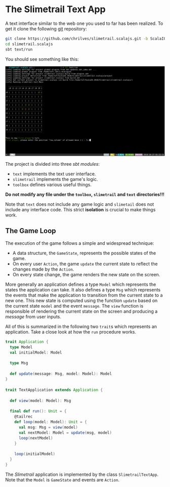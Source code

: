 # The Slimetrail Text App

A text interface similar to the web one you used to far has been realized. To get it clone the following [git](https://git-scm.com/) repository:

```sh
git clone https://github.com/chrilves/slimetrail.scalajs.git -b ScalaIO.2018
cd slimetrail.scalajs
sbt text/run
```

You should see something like this:

![Text User Interface](./images/tui.png "Text User Interface")

The project is divided into three *sbt modules*:

- `text` implements the text user interface.
- `slimetrail` implements the game's logic.
- `toolbox` defines various useful things.

**Do not modify any file under the `toolbox`, `slimetrail` and `text` directories!!!**

Note that `text` does not include any game logic and `slimetail` does not include any interface code. This strict **isolation** is crucial to make things work.

## The Game Loop

The execution of the game follows a simple and widespread technique:

- A data structure, the `GameState`, represents the possible states of the game.
- On every user `Action`, the game `update` the current state to reflect the changes made by the `Action`.
- On every state change, the game renders the new state on the screen.

More generally an application defines a type `Model` which represents the states the application can take. It also defines a type `Msg` which represents the events that make the application to transition from the current state to a new one. This new state is computed using the function `update` based on the current state `model` and the event `message`. The `view` function is responsible of rendering the current state on the screen and producing a *message* from user inputs.

All of this is summarized in the following two `trait`s which represents an application. Take a close look at how the `run` procedure works.

```scala
trait Application {
  type Model
  val initialModel: Model

  type Msg

  def update(message: Msg, model: Model): Model
}

trait TextApplication extends Application {

  def view(model: Model): Msg

  final def run(): Unit = {
    @tailrec
    def loop(model: Model): Unit = {
      val msg: Msg = view(model)
      val nextModel: Model = update(msg, model)
      loop(nextModel)
    }

    loop(initialModel)
  }
}
```

The *Slimetrail* application is implemented by the class `SlimetrailTextApp`. Note that the `Model` is `GameState` and events are `Action`.
